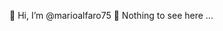 👋 Hi, I’m @marioalfaro75
👀 Nothing to see here ...

<!---
marioalfaro75/marioalfaro75 is a ✨ special ✨ repository because its `README.md` (this file) appears on your GitHub profile.
You can click the Preview link to take a look at your changes.
--->
